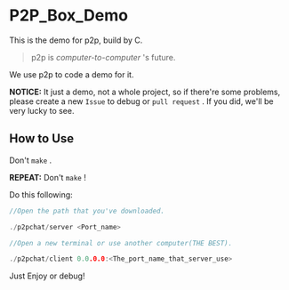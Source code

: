 # P2P_Box_Demo
This is the demo for p2p, build by C.

> p2p is *computer-to-computer* 's future.

We use p2p to code a demo for it. 

**NOTICE:** It just a demo, not a whole project, so if there're some problems, please create a new `Issue` to debug or `pull request` . If you did, we'll be very lucky to see.

## How to Use

Don't `make` . 

**REPEAT:** Don't `make` !

Do this following: 

```c
//Open the path that you've downloaded.

./p2pchat/server <Port_name>

//Open a new terminal or use another computer(THE BEST).

./p2pchat/client 0.0.0.0:<The_port_name_that_server_use>

```
Just Enjoy or debug!
